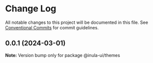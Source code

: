 # Change Log

All notable changes to this project will be documented in this file. See [Conventional Commits](https://conventionalcommits.org) for commit guidelines.

## 0.0.1 (2024-03-01)

**Note:** Version bump only for package @inula-ui/themes
